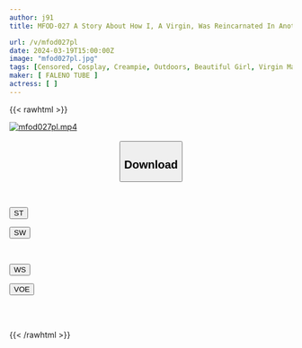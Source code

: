 ```yaml
---
author: j91
title: MFOD-027 A Story About How I, A Virgin, Was Reincarnated In Another World, Was Given The Ability To Cheat, And Enjoyed A Slow Life Filled With Sex ~Reincarnation Chapter~

url: /v/mfod027pl
date: 2024-03-19T15:00:00Z
image: "mfod027pl.jpg"
tags: [Censored, Cosplay, Creampie, Outdoors, Beautiful Girl, Virgin Man	]
maker: [ FALENO TUBE ]
actress: [ ]
---
```



{{< rawhtml >}}

<div class="video" data-videoid="eoA1VJQ73RCYq8R">
    <a href="javascript:;">
        <img src="/v/mfod027pl/mfod027pl.jpg" width="WIDTH" height="HEIGHT" alt="mfod027pl.mp4" loading="lazy">
    </a>
</div>

<script type="text/javascript" src="https://j91.asia/asset/on-demand-st.js"></script>

<br>
  <link rel="stylesheet" href="https://j91.asia/asset/bs5.css">
  
  <center>
  <button class="btn btn-primary" type="button" data-bs-toggle="collapse" data-bs-target=".multi-collapse" aria-expanded="false" aria-controls="multiCollapseExample1 multiCollapseExample2"><h2>Download</h2></button></center>
</p>
<div class="row">
  <div class="col">
    <div class="collapse multi-collapse" id="multiCollapseExample1">
      <div class="card card-body">
	      	      <br>
<div class="buttons">  
<p><a href="https://streamtape.to/v/eoA1VJQ73RCYq8R" target="_blank"><button class="btn-hover color-3"><i class="fa fa-download"></i> ST</button></a></p>
<p><a href="https://asnwish.com/56bmanv67xa0" target="_blank"><button class="btn-hover color-2"><i class="fa fa-download"></i> SW</button></a></p></div>
    </div>
  </div>
</div>
  <div class="col">
    <div class="collapse multi-collapse" id="multiCollapseExample2">
      <div class="card card-body">
	      <br>
<div class="buttons">
<p><a href="https://wolfstream.tv/younglck0nue"><button class="btn-hover color-9"><i class="fa fa-download"></i> WS</button></a></p>
<p><a href="https://voe.sx/e2qhazcbzaxc"><button class="btn-hover color-8"><i class="fa fa-download"></i> VOE</button></a></p></div>
<br><br>
      </div>
    </div>
  </div>
</div>

{{< /rawhtml >}}